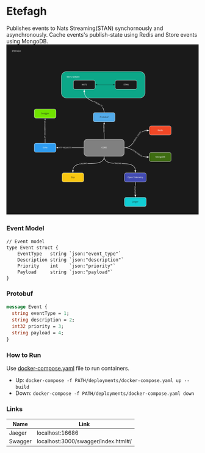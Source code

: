 # Etefagh
Publishes events to Nats Streaming(STAN) synchornously and asynchronously. Cache events's publish-state using Redis and Store events using MongoDB.
![Structure](https://github.com/mehditeymorian/Etefagh/blob/master/assets/ETEFAGH.jpg)

### Event Model
```golang
// Event model
type Event struct {
	EventType   string `json:"event_type"`
	Description string `json:"description"`
	Priority    int    `json:"priority"`
	Payload     string `json:"payload"`
}
```

### Protobuf
```protobuf
message Event {
  string eventType = 1;
  string description = 2;
  int32 priority = 3;
  string payload = 4;
}
```

### How to Run
Use [docker-compose.yaml](https://github.com/mehditeymorian/Etefagh/blob/master/deployments/docker-compose.yaml) file to run containers.

- Up: `docker-compose -f PATH/deployments/docker-compose.yaml up --build`
- Down: `docker-compose -f PATH/deployments/docker-compose.yaml down`


### Links
| Name      | Link |
| ----------- | ----------- |
| Jaeger      | localhost:16686       |
| Swagger   | localhost:3000/swagger/index.html#/        |
